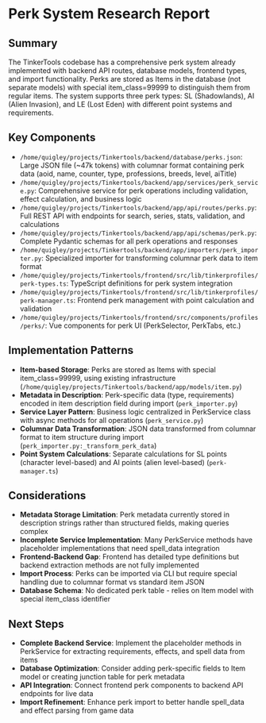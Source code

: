 # Perk System Research Report

## Summary
The TinkerTools codebase has a comprehensive perk system already implemented with backend API routes, database models, frontend types, and import functionality. Perks are stored as Items in the database (not separate models) with special item_class=99999 to distinguish them from regular items. The system supports three perk types: SL (Shadowlands), AI (Alien Invasion), and LE (Lost Eden) with different point systems and requirements.

## Key Components
- `/home/quigley/projects/Tinkertools/backend/database/perks.json`: Large JSON file (~47k tokens) with columnar format containing perk data (aoid, name, counter, type, professions, breeds, level, aiTitle)
- `/home/quigley/projects/Tinkertools/backend/app/services/perk_service.py`: Comprehensive service for perk operations including validation, effect calculation, and business logic
- `/home/quigley/projects/Tinkertools/backend/app/api/routes/perks.py`: Full REST API with endpoints for search, series, stats, validation, and calculations
- `/home/quigley/projects/Tinkertools/backend/app/api/schemas/perk.py`: Complete Pydantic schemas for all perk operations and responses
- `/home/quigley/projects/Tinkertools/backend/app/importers/perk_importer.py`: Specialized importer for transforming columnar perk data to item format
- `/home/quigley/projects/Tinkertools/frontend/src/lib/tinkerprofiles/perk-types.ts`: TypeScript definitions for perk system integration
- `/home/quigley/projects/Tinkertools/frontend/src/lib/tinkerprofiles/perk-manager.ts`: Frontend perk management with point calculation and validation
- `/home/quigley/projects/Tinkertools/frontend/src/components/profiles/perks/`: Vue components for perk UI (PerkSelector, PerkTabs, etc.)

## Implementation Patterns
- **Item-based Storage**: Perks are stored as Items with special item_class=99999, using existing infrastructure (`/home/quigley/projects/Tinkertools/backend/app/models/item.py`)
- **Metadata in Description**: Perk-specific data (type, requirements) encoded in item description field during import (`perk_importer.py`)
- **Service Layer Pattern**: Business logic centralized in PerkService class with async methods for all operations (`perk_service.py`)
- **Columnar Data Transformation**: JSON data transformed from columnar format to item structure during import (`perk_importer.py:_transform_perk_data`)
- **Point System Calculations**: Separate calculations for SL points (character level-based) and AI points (alien level-based) (`perk-manager.ts`)

## Considerations
- **Metadata Storage Limitation**: Perk metadata currently stored in description strings rather than structured fields, making queries complex
- **Incomplete Service Implementation**: Many PerkService methods have placeholder implementations that need spell_data integration
- **Frontend-Backend Gap**: Frontend has detailed type definitions but backend extraction methods are not fully implemented
- **Import Process**: Perks can be imported via CLI but require special handling due to columnar format vs standard item JSON
- **Database Schema**: No dedicated perk table - relies on Item model with special item_class identifier

## Next Steps
- **Complete Backend Service**: Implement the placeholder methods in PerkService for extracting requirements, effects, and spell data from items
- **Database Optimization**: Consider adding perk-specific fields to Item model or creating junction table for perk metadata
- **API Integration**: Connect frontend perk components to backend API endpoints for live data
- **Import Refinement**: Enhance perk import to better handle spell_data and effect parsing from game data